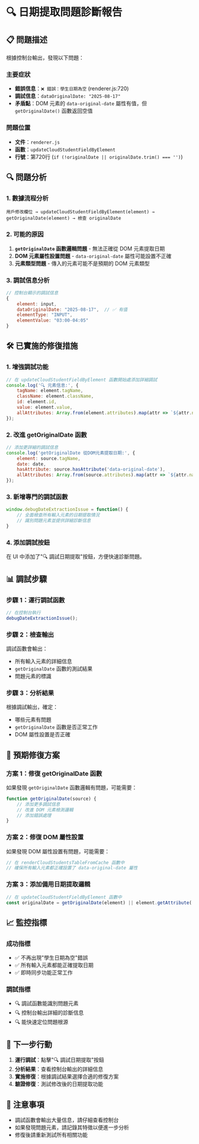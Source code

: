 # 🔍 日期提取問題診斷報告

## 📋 問題描述

根據控制台輸出，發現以下問題：

### 主要症狀
- **錯誤信息**：`❌ 錯誤：學生日期為空` (renderer.js:720)
- **調試信息**：`dataOriginalDate: "2025-08-17"`
- **矛盾點**：DOM 元素的 `data-original-date` 屬性有值，但 `getOriginalDate()` 函數返回空值

### 問題位置
- **文件**：`renderer.js`
- **函數**：`updateCloudStudentFieldByElement`
- **行號**：第720行 (`if (!originalDate || originalDate.trim() === '')`)

## 🔍 問題分析

### 1. 數據流程分析
```
用戶修改欄位 → updateCloudStudentFieldByElement(element) → getOriginalDate(element) → 檢查 originalDate
```

### 2. 可能的原因
1. **`getOriginalDate` 函數邏輯問題** - 無法正確從 DOM 元素提取日期
2. **DOM 元素屬性設置問題** - `data-original-date` 屬性可能設置不正確
3. **元素類型問題** - 傳入的元素可能不是預期的 DOM 元素類型

### 3. 調試信息分析
```javascript
// 控制台顯示的調試信息
{
    element: input,
    dataOriginalDate: "2025-08-17",  // ✅ 有值
    elementType: "INPUT",
    elementValue: "03:00-04:05"
}
```

## 🛠️ 已實施的修復措施

### 1. 增強調試功能
```javascript
// 在 updateCloudStudentFieldByElement 函數開始處添加詳細調試
console.log('🔍 元素信息:', {
    tagName: element.tagName,
    className: element.className,
    id: element.id,
    value: element.value,
    allAttributes: Array.from(element.attributes).map(attr => `${attr.name}="${attr.value}"`).join(', ')
});
```

### 2. 改進 getOriginalDate 函數
```javascript
// 添加更詳細的調試信息
console.log('getOriginalDate 從DOM元素提取日期:', { 
    element: source.tagName, 
    date: date,
    hasAttribute: source.hasAttribute('data-original-date'),
    allAttributes: Array.from(source.attributes).map(attr => `${attr.name}="${attr.value}"`).join(', ')
});
```

### 3. 新增專門的調試函數
```javascript
window.debugDateExtractionIssue = function() {
    // 全面檢查所有輸入元素的日期提取情況
    // 識別問題元素並提供詳細診斷信息
}
```

### 4. 添加調試按鈕
在 UI 中添加了"🔍 調試日期提取"按鈕，方便快速診斷問題。

## 📊 調試步驟

### 步驟 1：運行調試函數
```javascript
// 在控制台執行
debugDateExtractionIssue();
```

### 步驟 2：檢查輸出
調試函數會輸出：
- 所有輸入元素的詳細信息
- `getOriginalDate` 函數的測試結果
- 問題元素的標識

### 步驟 3：分析結果
根據調試輸出，確定：
- 哪些元素有問題
- `getOriginalDate` 函數是否正常工作
- DOM 屬性設置是否正確

## 🔧 預期修復方案

### 方案 1：修復 getOriginalDate 函數
如果發現 `getOriginalDate` 函數邏輯有問題，可能需要：
```javascript
function getOriginalDate(source) {
    // 添加更多調試信息
    // 改進 DOM 元素檢測邏輯
    // 添加錯誤處理
}
```

### 方案 2：修復 DOM 屬性設置
如果發現 DOM 屬性設置有問題，可能需要：
```javascript
// 在 renderCloudStudentsTableFromCache 函數中
// 確保所有輸入元素都正確設置了 data-original-date 屬性
```

### 方案 3：添加備用日期提取邏輯
```javascript
// 在 updateCloudStudentFieldByElement 函數中
const originalDate = getOriginalDate(element) || element.getAttribute('data-original-date') || '';
```

## 📈 監控指標

### 成功指標
- ✅ 不再出現"學生日期為空"錯誤
- ✅ 所有輸入元素都能正確提取日期
- ✅ 即時同步功能正常工作

### 調試指標
- 🔍 調試函數能識別問題元素
- 🔍 控制台輸出詳細的診斷信息
- 🔍 能快速定位問題根源

## 🎯 下一步行動

1. **運行調試**：點擊"🔍 調試日期提取"按鈕
2. **分析結果**：查看控制台輸出的詳細信息
3. **實施修復**：根據調試結果選擇合適的修復方案
4. **驗證修復**：測試修改後的日期提取功能

## 📝 注意事項

- 調試函數會輸出大量信息，請仔細查看控制台
- 如果發現問題元素，請記錄其特徵以便進一步分析
- 修復後請重新測試所有相關功能 